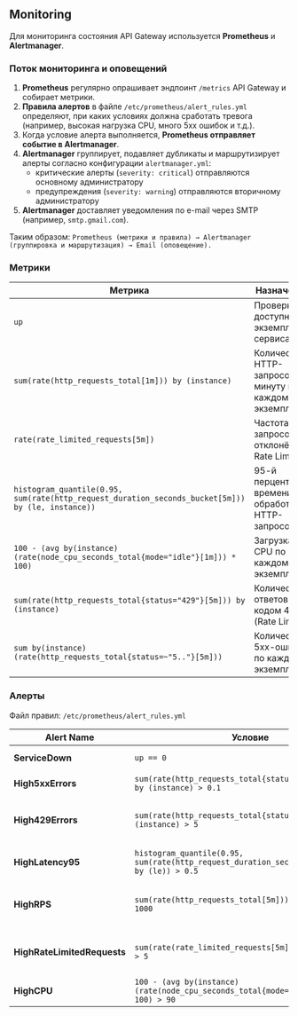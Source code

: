 ## Monitoring

Для мониторинга состояния API Gateway используется **Prometheus** и **Alertmanager**.

### Поток мониторинга и оповещений

1. **Prometheus** регулярно опрашивает эндпоинт `/metrics` API Gateway и собирает метрики.
2. **Правила алертов** в файле `/etc/prometheus/alert_rules.yml` определяют, при каких условиях должна сработать тревога (например, высокая нагрузка CPU, много 5xx ошибок и т.д.).
3. Когда условие алерта выполняется, **Prometheus отправляет событие в Alertmanager**.
4. **Alertmanager** группирует, подавляет дубликаты и маршрутизирует алерты согласно конфигурации `alertmanager.yml`:
    - критические алерты (`severity: critical`) отправляются основному администратору
    - предупреждения (`severity: warning`) отправляются вторичному администратору
5. **Alertmanager** доставляет уведомления по e-mail через SMTP (например, `smtp.gmail.com`).

Таким образом:
`Prometheus (метрики и правила) → Alertmanager (группировка и маршрутизация) → Email (оповещение).`

### Метрики

| Метрика                                                                                               | Назначение                                                   |
|-------------------------------------------------------------------------------------------------------|--------------------------------------------------------------|
| `up`                                                                                                  | Проверка доступности экземпляра сервиса                      |
| `sum(rate(http_requests_total[1m])) by (instance)`                                                    | Количество HTTP-запросов в минуту по каждому экземпляру      |
| `rate(rate_limited_requests[5m])`                                                                     | Частота запросов, отклонённых Rate Limiter                   |
| `histogram_quantile(0.95, sum(rate(http_request_duration_seconds_bucket[5m])) by (le, instance))`      | 95-й перцентиль времени обработки HTTP-запросов               |
| `100 - (avg by(instance) (rate(node_cpu_seconds_total{mode="idle"}[1m])) * 100)`                       | Загрузка CPU по каждому экземпляру                           |
| `sum(rate(http_requests_total{status="429"}[5m])) by (instance)`                                      | Количество ответов с кодом 429 (Rate Limit)                  |
| `sum by(instance) (rate(http_requests_total{status=~"5.."}[5m]))`                                     | Количество 5xx-ошибок по каждому экземпляру                  |

### Алерты

Файл правил: `/etc/prometheus/alert_rules.yml`

| Alert Name              | Условие                                                                                                   | Триггер                | Severity    | Описание                                                   |
|-----------------------|---------------------------------------------------------------------------------------------------------|----------------------|-------------|-----------------------------------------------------------|
| **ServiceDown**        | `up == 0`                                                                                               | 1m                   | critical    | Сервис недоступен                                          |
| **High5xxErrors**      | `sum(rate(http_requests_total{status=~"5.."}[5m])) by (instance) > 0.1`                                  | 5m                   | critical    | Слишком много 5xx ошибок                                   |
| **High429Errors**      | `sum(rate(http_requests_total{status="429"}[5m])) by (instance) > 5`                                     | 5m                   | warning     | Пользователи упираются в лимиты (>5 req/s)                 |
| **HighLatency95**      | `histogram_quantile(0.95, sum(rate(http_request_duration_seconds_bucket[5m])) by (le)) > 0.5`            | 5m                   | warning     | 95% запросов обрабатываются дольше 500ms                   |
| **HighRPS**            | `sum(rate(http_requests_total[5m])) by (instance) > 1000`                                               | 5m                   | critical    | Резкий рост RPS, возможный DDoS (>1000 req/s)              |
| **HighRateLimitedRequests** | `sum(rate(rate_limited_requests[5m])) by (instance) > 5`                                                 | 5m                    | warning     | Много отклонённых запросов (>5 req/s)                      |
| **HighCPU**            | `100 - (avg by(instance)(rate(node_cpu_seconds_total{mode="idle"}[5m])) * 100) > 90`                     | 5m                    | warning     | Загрузка CPU > 90%                                         |
